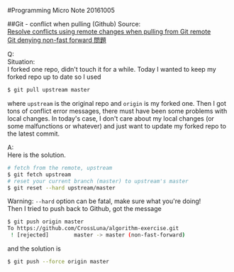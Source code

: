 #Programming Micro Note 20161005

##Git - conflict when pulling (Github)
Source:  
[Resolve conflicts using remote changes when pulling from Git remote](http://stackoverflow.com/questions/4785107/resolve-conflicts-using-remote-changes-when-pulling-from-git-remote)  
[Git denying non-fast forward 問題](https://blog.wu-boy.com/2013/03/git-denying-non-fast-forward/)  

Q:  
Situation:  
I forked one repo, didn't touch it for a while. Today I wanted to keep my forked repo up to date so I used
```bash
$ git pull upstream master
```
where `upstream` is the original repo and `origin` is my forked one.
Then I got tons of conflict error messages, there must have been some problems with local changes. In today's case, I don't care about my local changes (or some malfunctions or whatever) and just want to update my forked repo to the latest commit.

A:  
Here is the solution.
```bash
# fetch from the remote, upstream
$ git fetch upstream
# reset your current branch (master) to upstream's master
$ git reset --hard upstream/master
```
Warning: `--hard` option can be fatal, make sure what you're doing!  
Then I tried to push back to Github, got the message
```bash
$ git push origin master
To https://github.com/CrossLuna/algorithm-exercise.git
 ! [rejected]        master -> master (non-fast-forward)
```
and the solution is
```bash
$ git push --force origin master
```